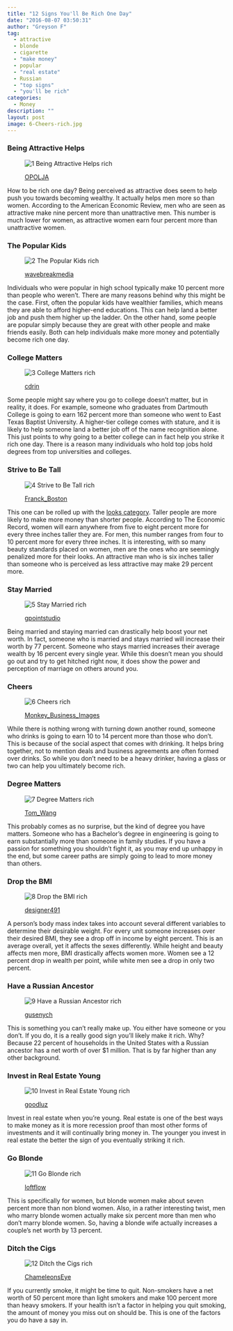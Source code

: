 ```yaml
---
title: "12 Signs You'll Be Rich One Day"
date: "2016-08-07 03:50:31"
author: "Greyson F"
tag:
  - attractive
  - blonde
  - cigarette
  - "make money"
  - popular
  - "real estate"
  - Russian
  - "top signs"
  - "you'll be rich"
categories:
  - Money
description: ""
layout: post
image: 6-Cheers-rich.jpg
---
```


### Being Attractive Helps

<figure aria-describedby="caption-attachment-3991" class="wp-caption alignnone" id="attachment_3991" style="width: 700px">

![1 Being Attractive Helps rich](/posts/1-Being-Attractive-Helps-rich.jpg)<figcaption class="wp-caption-text" id="caption-attachment-3991">[OPOLJA](http://www.shutterstock.com/pic-179503289/stock-photo-face-of-beautiful-woman-on-the-background-of-business-people.html)</figcaption></figure>

How to be rich one day? Being perceived as attractive does seem to help push you towards becoming wealthy. It actually helps men more so than women. According to the American Economic Review, men who are seen as attractive make nine percent more than unattractive men. This number is much lower for women, as attractive women earn four percent more than unattractive women.

### The Popular Kids

<figure aria-describedby="caption-attachment-3992" class="wp-caption alignnone" id="attachment_3992" style="width: 700px">

![2 The Popular Kids rich](/posts/2-The-Popular-Kids-rich.jpg)<figcaption class="wp-caption-text" id="caption-attachment-3992">[wavebreakmedia](http://www.shutterstock.com/pic-119443741/stock-photo-students-sitting-clinking-cups-while-smiling-in-college-cafe.html)</figcaption></figure>

Individuals who were popular in high school typically make 10 percent more than people who weren’t. There are many reasons behind why this might be the case. First, often the popular kids have wealthier families, which means they are able to afford higher-end educations. This can help land a better job and push them higher up the ladder. On the other hand, some people are popular simply because they are great with other people and make friends easily. Both can help individuals make more money and potentially become rich one day.

### College Matters

<figure aria-describedby="caption-attachment-3993" class="wp-caption alignnone" id="attachment_3993" style="width: 700px">

![3 College Matters rich](/posts/3-College-Matters-rich.jpg)<figcaption class="wp-caption-text" id="caption-attachment-3993">[cdrin](http://www.shutterstock.com/pic-143473063/stock-photo-harvard-street-sign-with-a-classic-red-brick-building-in-the-background-location-harvard.html)</figcaption></figure>

Some people might say where you go to college doesn’t matter, but in reality, it does. For example, someone who graduates from Dartmouth College is going to earn 162 percent more than someone who went to East Texas Baptist University. A higher-tier college comes with stature, and it is likely to help someone land a better job off of the name recognition alone. This just points to why going to a better college can in fact help you strike it rich one day. There is a reason many individuals who hold top jobs hold degrees from top universities and colleges.

### Strive to Be Tall

<figure aria-describedby="caption-attachment-3994" class="wp-caption alignnone" id="attachment_3994" style="width: 700px">

![4 Strive to Be Tall rich](/posts/4-Strive-to-Be-Tall-rich.jpg)<figcaption class="wp-caption-text" id="caption-attachment-3994">[Franck_Boston](http://www.shutterstock.com/pic-44593291/stock-photo-young-couple-back-to-back-trying-to-talk-isolated-on-white.html)</figcaption></figure>

This one can be rolled up with the [looks category](http://www.businessinsider.com/15-signs-you-will-be-rich-2010-10?op=1). Taller people are more likely to make more money than shorter people. According to The Economic Record, women will earn anywhere from five to eight percent more for every three inches taller they are. For men, this number ranges from four to 10 percent more for every three inches. It is interesting, with so many beauty standards placed on women, men are the ones who are seemingly penalized more for their looks. An attractive man who is six inches taller than someone who is perceived as less attractive may make 29 percent more.

### Stay Married

<figure aria-describedby="caption-attachment-3995" class="wp-caption alignnone" id="attachment_3995" style="width: 700px">

![5 Stay Married rich](/posts/5-Stay-Married-rich.jpg)<figcaption class="wp-caption-text" id="caption-attachment-3995">[gpointstudio](http://www.shutterstock.com/pic-287991707/stock-photo-happy-senior-couple-on-te-sofa.html)</figcaption></figure>

Being married and staying married can drastically help boost your net worth. In fact, someone who is married and stays married will increase their worth by 77 percent. Someone who stays married increases their average wealth by 16 percent every single year. While this doesn’t mean you should go out and try to get hitched right now, it does show the power and perception of marriage on others around you.

### Cheers

<figure aria-describedby="caption-attachment-3996" class="wp-caption alignnone" id="attachment_3996" style="width: 700px">

![6 Cheers rich](/posts/6-Cheers-rich.jpg)<figcaption class="wp-caption-text" id="caption-attachment-3996">[Monkey_Business_Images](http://www.shutterstock.com/pic-238694314/stock-photo-group-of-friends-enjoying-evening-drinks-in-bar.html)</figcaption></figure>

While there is nothing wrong with turning down another round, someone who drinks is going to earn 10 to 14 percent more than those who don’t. This is because of the social aspect that comes with drinking. It helps bring together, not to mention deals and business agreements are often formed over drinks. So while you don’t need to be a heavy drinker, having a glass or two can help you ultimately become rich.

### Degree Matters

<figure aria-describedby="caption-attachment-3997" class="wp-caption alignnone" id="attachment_3997" style="width: 700px">

![7 Degree Matters rich](/posts/7-Degree-Matters-rich.jpg)<figcaption class="wp-caption-text" id="caption-attachment-3997">[Tom_Wang](http://www.shutterstock.com/pic-177569810/stock-photo-businessman-cooperate-with-different-industries-people.html)</figcaption></figure>

This probably comes as no surprise, but the kind of degree you have matters. Someone who has a Bachelor’s degree in engineering is going to earn substantially more than someone in family studies. If you have a passion for something you shouldn’t fight it, as you may end up unhappy in the end, but some career paths are simply going to lead to more money than others.

### Drop the BMI

<figure aria-describedby="caption-attachment-3998" class="wp-caption alignnone" id="attachment_3998" style="width: 700px">

![8 Drop the BMI rich](/posts/8-Drop-the-BMI-rich.jpg)<figcaption class="wp-caption-text" id="caption-attachment-3998">[designer491](http://www.shutterstock.com/pic-283177196/stock-photo-bmi-body-mass-index-formula-rate-formula-in-a-notepad.html)</figcaption></figure>

A person’s body mass index takes into account several different variables to determine their desirable weight. For every unit someone increases over their desired BMI, they see a drop off in income by eight percent. This is an average overall, yet it affects the sexes differently. While height and beauty affects men more, BMI drastically affects women more. Women see a 12 percent drop in wealth per point, while white men see a drop in only two percent.

### Have a Russian Ancestor

<figure aria-describedby="caption-attachment-3999" class="wp-caption alignnone" id="attachment_3999" style="width: 700px">

![9 Have a Russian Ancestor rich](/posts/9-Have-a-Russian-Ancestor-rich-e1470687289980.jpg)<figcaption class="wp-caption-text" id="caption-attachment-3999">[gusenych](http://www.shutterstock.com/pic-423993283/stock-vector-icon-made-in-russia-on-the-flag-of-russia.html)

</figcaption></figure>

This is something you can’t really make up. You either have someone or you don’t. If you do, it is a really good sign you’ll likely make it rich. Why? Because 22 percent of households in the United States with a Russian ancestor has a net worth of over $1 million. That is by far higher than any other background.

### Invest in Real Estate Young

<figure aria-describedby="caption-attachment-4000" class="wp-caption alignnone" id="attachment_4000" style="width: 700px">

![10 Invest in Real Estate Young rich](/posts/10-Invest-in-Real-Estate-Young-rich.jpg)<figcaption class="wp-caption-text" id="caption-attachment-4000">[goodluz](http://www.shutterstock.com/pic-103885106/stock-photo-couple-in-real-estate-agency-talking-to-construction-planner.html)</figcaption></figure>

Invest in real estate when you’re young. Real estate is one of the best ways to make money as it is more recession proof than most other forms of investments and it will continually bring money in. The younger you invest in real estate the better the sign of you eventually striking it rich.

### Go Blonde

<figure aria-describedby="caption-attachment-4001" class="wp-caption alignnone" id="attachment_4001" style="width: 700px">

![11 Go Blonde rich](/posts/11-Go-Blonde-rich.jpg)<figcaption class="wp-caption-text" id="caption-attachment-4001">[loftflow](http://www.shutterstock.com/pic-363900452/stock-photo-cropped-shot-view-of-young-female-student-learning-on-line-on-her-laptop-computer-lovely-young.html)</figcaption></figure>

This is specifically for women, but blonde women make about seven percent more than non blond women. Also, in a rather interesting twist, men who marry blonde women actually make six percent more than men who don’t marry blonde women. So, having a blonde wife actually increases a couple’s net worth by 13 percent.

### Ditch the Cigs

<figure aria-describedby="caption-attachment-4002" class="wp-caption alignnone" id="attachment_4002" style="width: 700px">

![12 Ditch the Cigs rich](/posts/12-Ditch-the-Cigs-rich.jpg)<figcaption class="wp-caption-text" id="caption-attachment-4002">[ChameleonsEye](http://www.shutterstock.com/pic-110076689/stock-photo-concept-photo-of-a-man-quitting-smoking-by-breaking-a-cigarette.html)</figcaption></figure>

If you currently smoke, it might be time to quit. Non-smokers have a net worth of 50 percent more than light smokers and make 100 percent more than heavy smokers. If your health isn’t a factor in helping you quit smoking, the amount of money you miss out on should be. This is one of the factors you do have a say in.
